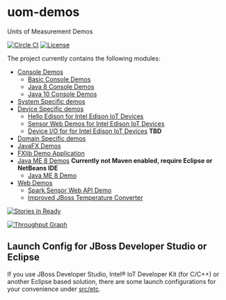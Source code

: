 uom-demos
=========

Units of Measurement Demos

[![Circle CI](https://circleci.com/gh/unitsofmeasurement/uom-demos.svg?style=svg)](https://circleci.com/gh/unitsofmeasurement/uom-demos) 
[![License](http://img.shields.io/badge/license-BSD3-blue.svg)](http://opensource.org/licenses/BSD-3-Clause)

The project currently contains the following modules:

- [Console Demos](console)
  - [Basic Console Demos](console/basic)
  - [Java 8 Console Demos](console/java8)
  - [Java 10 Console Demos](console/java10)
- [System Specific demos](console/systems)
- [Device Specific demos](device)
  - [Hello Edison for Intel Edison IoT Devices](device/edison/hello)
  - [Sensor Web Demos for Intel Edison IoT Devices](device/edison/sensorweb)
  - [Device I/O for for Intel Edison IoT Devices](device/edison/dio) **TBD**
- [Domain Specific demos](domain)
- [JavaFX Demos](javafx)
 - [FXlib Demo Application](javafx/fxlib)
- [Java ME 8 Demos](javame) **Currently not Maven enabled, require Eclipse or NetBeans IDE**
  - [Java ME 8 Demo](javame/medemo)
- [Web Demos](web)
  - [Spark Sensor Web API Demo](web/sparkdemo)
  - [Improved JBoss Temperature Converter](web/temperature-converter)


[![Stories in Ready](https://badge.waffle.io/unitsofmeasurement/uom-demos.png?label=ready&title=Ready)](https://waffle.io/unitsofmeasurement/uom-demos)

[![Throughput Graph](https://graphs.waffle.io/unitsofmeasurement/uom-demos/throughput.svg)](https://waffle.io/unitsofmeasurement/uom-demos/metrics)

Launch Config for JBoss Developer Studio or Eclipse
-------------------------------------
If you use JBoss Developer Studio, Intel® IoT Developer Kit (for C/C++) or another Eclipse based solution, there are some launch configurations for your convenience under [src/etc](src/etc/).